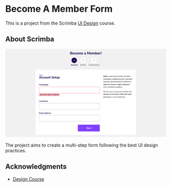 # Become A Member Form

This is a project from the Scrimba [UI Design](https://scrimba.com/learn/designbootcamp) course. 

## About Scrimba

![Form screenshot](./screenshot.jpg)

The project aims to create a multi-step form following the best UI design practices. 

## Acknowledgments

- [Design Course](https://www.youtube.com/c/DesignCourse)

